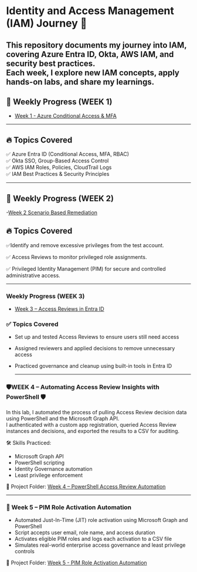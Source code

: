 # Identity and Access Management (IAM) Journey 🚀  

This repository documents my journey into IAM, covering Azure Entra ID, Okta, AWS IAM, and security best practices.  
Each week, I explore new IAM concepts, apply hands-on labs, and share my learnings.  
---

## 📂 Weekly Progress  (WEEK 1)
- [Week 1 - Azure Conditional Access & MFA](week-1-iam)  

---

## 🔥 Topics Covered  
✅ Azure Entra ID (Conditional Access, MFA, RBAC)  
✅ Okta SSO, Group-Based Access Control  
✅ AWS IAM Roles, Policies, CloudTrail Logs  
✅ IAM Best Practices & Security Principles  

---

## 📂 Weekly Progress (WEEK 2)
-[Week 2 Scenario Based Remediation](https://github.com/Ingrambtp3/IAM--PROJECTS/tree/main/Week%202#readme)

## 🔥 Topics Covered  
✅Identify and remove excessive privileges from the test account.

✅ Access Reviews to monitor privileged role assignments.

✅ Privileged Identity Management (PIM) for secure and controlled administrative access.

---

### Weekly Progress (WEEK 3)
- [Week 3 – Access Reviews in Entra ID](https://github.com/Ingrambtp3/IAM--PROJECTS/tree/main/Week%203%20Access%20Reviews)
### ✅ Topics Covered
- Set up and tested Access Reviews to ensure users still need access
- Assigned reviewers and applied decisions to remove unnecessary access
- Practiced governance and cleanup using built-in tools in Entra ID

  ---
  
### 🛡️WEEK 4 – Automating Access Review Insights with PowerShell 🛡️

In this lab, I automated the process of pulling Access Review decision data using PowerShell and the Microsoft Graph API.  
I authenticated with a custom app registration, queried Access Review instances and decisions, and exported the results to a CSV for auditing.

🛠️ Skills Practiced:
- Microsoft Graph API
- PowerShell scripting
- Identity Governance automation
- Least privilege enforcement

📁 Project Folder: [Week 4 – PowerShell Access Review Automation](https://github.com/Ingrambtp3/IAM--PROJECTS/tree/main/WEEK%204%20Automation)

---

### 🔐 Week 5 – PIM Role Activation Automation
- Automated Just-In-Time (JIT) role activation using Microsoft Graph and PowerShell  
- Script accepts user email, role name, and access duration  
- Activates eligible PIM roles and logs each activation to a CSV file  
- Simulates real-world enterprise access governance and least privilege controls

📁 Project Folder: [Week 5 - PIM Role Activation Automation](https://github.com/Ingrambtp3/IAM--PROJECTS/tree/main/Week%205)

